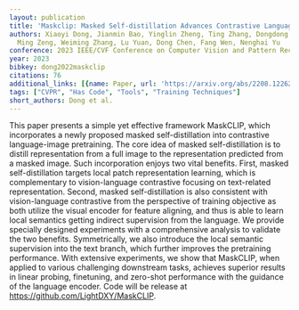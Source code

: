 ```yaml
---
layout: publication
title: 'Maskclip: Masked Self-distillation Advances Contrastive Language-image Pretraining'
authors: Xiaoyi Dong, Jianmin Bao, Yinglin Zheng, Ting Zhang, Dongdong Chen, Hao Yang,
  Ming Zeng, Weiming Zhang, Lu Yuan, Dong Chen, Fang Wen, Nenghai Yu
conference: 2023 IEEE/CVF Conference on Computer Vision and Pattern Recognition (CVPR)
year: 2023
bibkey: dong2022maskclip
citations: 76
additional_links: [{name: Paper, url: 'https://arxiv.org/abs/2208.12262'}]
tags: ["CVPR", "Has Code", "Tools", "Training Techniques"]
short_authors: Dong et al.
---
```

This paper presents a simple yet effective framework MaskCLIP, which
incorporates a newly proposed masked self-distillation into contrastive
language-image pretraining. The core idea of masked self-distillation is to
distill representation from a full image to the representation predicted from a
masked image. Such incorporation enjoys two vital benefits. First, masked
self-distillation targets local patch representation learning, which is
complementary to vision-language contrastive focusing on text-related
representation. Second, masked self-distillation is also consistent with
vision-language contrastive from the perspective of training objective as both
utilize the visual encoder for feature aligning, and thus is able to learn
local semantics getting indirect supervision from the language. We provide
specially designed experiments with a comprehensive analysis to validate the
two benefits. Symmetrically, we also introduce the local semantic supervision
into the text branch, which further improves the pretraining performance. With
extensive experiments, we show that MaskCLIP, when applied to various
challenging downstream tasks, achieves superior results in linear probing,
finetuning, and zero-shot performance with the guidance of the language
encoder. Code will be release at https://github.com/LightDXY/MaskCLIP.